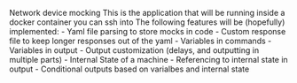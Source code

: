 Network device mocking
This is the application that will be running inside a docker container you can ssh into
The following features will be (hopefully) implemented:
    - Yaml file parsing to store mocks in code
    - Custom response file to keep longer responses out of the yaml
    - Variables in commands
    - Variables in output
    - Output customization (delays, and outputting in multiple parts)
    - Internal State of a machine
    - Referencing to internal state in output
    - Conditional outputs based on varialbes and internal state
